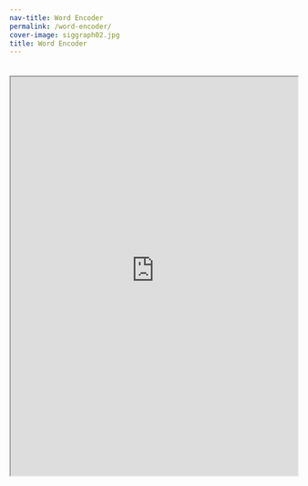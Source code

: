 ```yaml
---
nav-title: Word Encoder
permalink: /word-encoder/
cover-image: siggraph02.jpg
title: Word Encoder
---
```

<iframe style="width:100%; height:700px; margin-top:20px;" src="http://wordencoder.astrovandalistas.cc">
</iframe>
